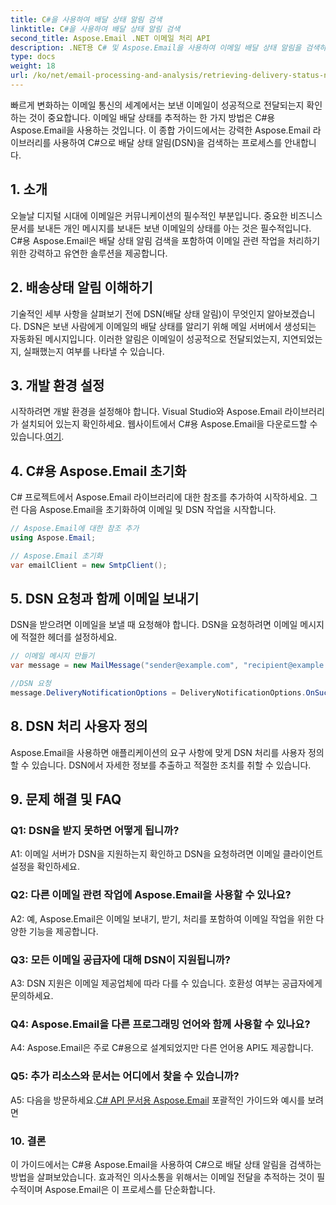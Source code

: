 ```yaml
---
title: C#을 사용하여 배달 상태 알림 검색
linktitle: C#을 사용하여 배달 상태 알림 검색
second_title: Aspose.Email .NET 이메일 처리 API
description: .NET용 C# 및 Aspose.Email을 사용하여 이메일 배달 상태 알림을 검색하는 방법을 알아보세요.
type: docs
weight: 18
url: /ko/net/email-processing-and-analysis/retrieving-delivery-status-notifications-with-csharp/
---
```


빠르게 변화하는 이메일 통신의 세계에서는 보낸 이메일이 성공적으로 전달되는지 확인하는 것이 중요합니다. 이메일 배달 상태를 추적하는 한 가지 방법은 C#용 Aspose.Email을 사용하는 것입니다. 이 종합 가이드에서는 강력한 Aspose.Email 라이브러리를 사용하여 C#으로 배달 상태 알림(DSN)을 검색하는 프로세스를 안내합니다.

## 1. 소개

오늘날 디지털 시대에 이메일은 커뮤니케이션의 필수적인 부분입니다. 중요한 비즈니스 문서를 보내든 개인 메시지를 보내든 보낸 이메일의 상태를 아는 것은 필수적입니다. C#용 Aspose.Email은 배달 상태 알림 검색을 포함하여 이메일 관련 작업을 처리하기 위한 강력하고 유연한 솔루션을 제공합니다.

## 2. 배송상태 알림 이해하기

기술적인 세부 사항을 살펴보기 전에 DSN(배달 상태 알림)이 무엇인지 알아보겠습니다. DSN은 보낸 사람에게 이메일의 배달 상태를 알리기 위해 메일 서버에서 생성되는 자동화된 메시지입니다. 이러한 알림은 이메일이 성공적으로 전달되었는지, 지연되었는지, 실패했는지 여부를 나타낼 수 있습니다.

## 3. 개발 환경 설정

 시작하려면 개발 환경을 설정해야 합니다. Visual Studio와 Aspose.Email 라이브러리가 설치되어 있는지 확인하세요. 웹사이트에서 C#용 Aspose.Email을 다운로드할 수 있습니다.[여기](https://www.aspose.com/downloads/email/net).

## 4. C#용 Aspose.Email 초기화

C# 프로젝트에서 Aspose.Email 라이브러리에 대한 참조를 추가하여 시작하세요. 그런 다음 Aspose.Email을 초기화하여 이메일 및 DSN 작업을 시작합니다.

```csharp
// Aspose.Email에 대한 참조 추가
using Aspose.Email;

// Aspose.Email 초기화
var emailClient = new SmtpClient();
```

## 5. DSN 요청과 함께 이메일 보내기

DSN을 받으려면 이메일을 보낼 때 요청해야 합니다. DSN을 요청하려면 이메일 메시지에 적절한 헤더를 설정하세요.

```csharp
// 이메일 메시지 만들기
var message = new MailMessage("sender@example.com", "recipient@example.com", "Subject", "Body");

//DSN 요청
message.DeliveryNotificationOptions = DeliveryNotificationOptions.OnSuccess | DeliveryNotificationOptions.OnFailure;
```


## 8. DSN 처리 사용자 정의

Aspose.Email을 사용하면 애플리케이션의 요구 사항에 맞게 DSN 처리를 사용자 정의할 수 있습니다. DSN에서 자세한 정보를 추출하고 적절한 조치를 취할 수 있습니다.

## 9. 문제 해결 및 FAQ

### Q1: DSN을 받지 못하면 어떻게 됩니까?
A1: 이메일 서버가 DSN을 지원하는지 확인하고 DSN을 요청하려면 이메일 클라이언트 설정을 확인하세요.

### Q2: 다른 이메일 관련 작업에 Aspose.Email을 사용할 수 있나요?
A2: 예, Aspose.Email은 이메일 보내기, 받기, 처리를 포함하여 이메일 작업을 위한 다양한 기능을 제공합니다.

### Q3: 모든 이메일 공급자에 대해 DSN이 지원됩니까?
A3: DSN 지원은 이메일 제공업체에 따라 다를 수 있습니다. 호환성 여부는 공급자에게 문의하세요.

### Q4: Aspose.Email을 다른 프로그래밍 언어와 함께 사용할 수 있나요?
A4: Aspose.Email은 주로 C#용으로 설계되었지만 다른 언어용 API도 제공합니다.

### Q5: 추가 리소스와 문서는 어디에서 찾을 수 있습니까?
 A5: 다음을 방문하세요.[C# API 문서용 Aspose.Email](https://reference.aspose.com/email/net/) 포괄적인 가이드와 예시를 보려면

### 10. 결론

이 가이드에서는 C#용 Aspose.Email을 사용하여 C#으로 배달 상태 알림을 검색하는 방법을 살펴보았습니다. 효과적인 의사소통을 위해서는 이메일 전달을 추적하는 것이 필수적이며 Aspose.Email은 이 프로세스를 단순화합니다.